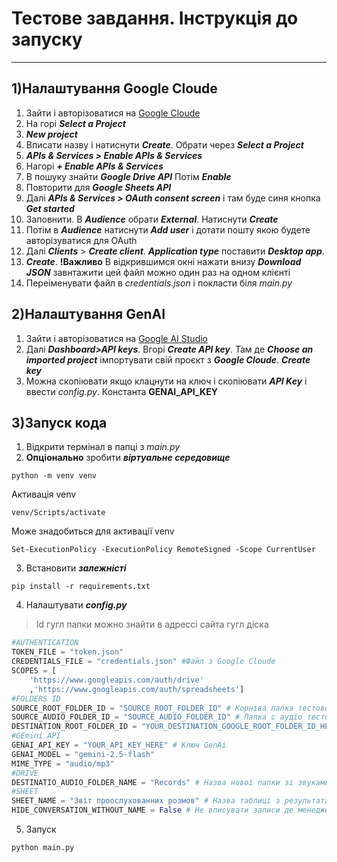 # Тестове завдання. Інструкція до запуску
---
## 1)Налаштування Google Cloude
1. Зайти і авторізоватися на [Google Cloude](https://console.cloud.google.com/)
2. На горі ***Select a Project***
3. ***New project***
4. Вписати назву і натиснути ***Create***. Обрати через ***Select a Project***
5. ***APIs & Services > Enable APIs & Services***
6. Нагорі ***+ Enable APIs & Services***
7. В пошуку знайти ***Google Drive API*** Потім ***Enable***
8. Повторити для ***Google Sheets API***
9. Далі ***APIs & Services > OAuth consent screen*** і там буде синя кнопка ***Get started***
10. Заповнити. В ***Audience*** обрати ***External***. Натиснути ***Create***
11. Потім в ***Audience*** натиснути ***Add user*** і дотати пошту якою будете авторізуватися для OAuth
12. Далі ***Clients*** > ***Create client***. ***Application type*** поставити ***Desktop app***.
13. ***Create***. **!Важливо** В відкрившимся окні нажати внизу ***Download JSON*** завнтажити цей файл можно один раз на одном клієнті
14. Переіменувати файл в *credentials.json* і покласти біля *main.py*
## 2)Налаштування GenAI
1. Зайти і авторізоватися на [Google AI Studio](https://aistudio.google.com/)
2. Далі ***Dashboard>API keys***. Вгорі ***Create API key***. Там де ***Choose an imported project*** імпортувати свій проєкт з ***Google Cloude***. ***Create key***
3. Можна скопіювати якщо клацнути на ключ і скопіювати ***API Key*** і ввести *config.py*. Константа **GENAI_API_KEY**
## 3)Запуск кода
1. Відкрити термінал в папці з *main.py*
2. **Опціонально** зробити ***віртуальне середовище***
```shell
python -m venv venv
```
Активація venv 
```shell
venv/Scripts/activate
```
Може знадобиться для активації venv
```shell
Set-ExecutionPolicy -ExecutionPolicy RemoteSigned -Scope CurrentUser
```
3. Встановити ***залежністі***
```shell
pip install -r requirements.txt
```
4. Налаштувати ***config.py***
>Id гугл папки можно знайти в адрессі сайта гугл діска
```python
#AUTHENTICATION
TOKEN_FILE = "token.json"
CREDENTIALS_FILE = "credentials.json" #Файл з Google Cloude
SCOPES = [
    'https://www.googleapis.com/auth/drive'
    ,'https://www.googleapis.com/auth/spreadsheets']
#FOLDERS ID
SOURCE_ROOT_FOLDER_ID = "SOURCE_ROOT_FOLDER_ID" # Корніва папка тестового. Я вже вписал в config.py
SOURCE_AUDIO_FOLDER_ID = "SOURCE_AUDIO_FOLDER_ID" # Папка с аудіо тестовго. І це вже вписал в config.py
DESTINATION_ROOT_FOLDER_ID = "YOUR_DESTINATION_GOOGLE_ROOT_FOLDER_ID_HERE" # Папка куди все робити
#GEmini API
GENAI_API_KEY = "YOUR_API_KEY_HERE" # Ключ GenAi
GENAI_MODEL = "gemini-2.5-flash"
MIME_TYPE = "audio/mp3"
#DRIVE
DESTINATIO_AUDIO_FOLDER_NAME = "Records" # Назва нової папки зі звуками і транскрібуцієй
#SHEET
SHEET_NAME = "Звіт проослухованних розмов" # Назва таблиці з результатами
HIDE_CONVERSATION_WITHOUT_NAME = False # Не вписувати записи де менеджер не називає свого ім'я. True - не вписувати, False - вписувати всі записи.
```
5. Запуск
```shell
python main.py
```
